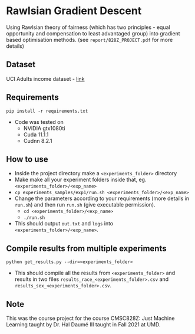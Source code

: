 # Rawlsian Gradient Descent
Using Rawlsian theory of fairness (which has two principles - equal opportunity and compensation to least advantaged group) into gradient based optimisation methods. 
(see `report/828Z_PROJECT.pdf` for more details)

## Dataset
UCI Adults income dataset - [link](https://archive.ics.uci.edu/ml/datasets/adult)

## Requirements
`pip install -r requirements.txt`
- Code was tested on 
   - NVIDIA gtx1080ti
   - Cuda 11.1.1
   - Cudnn 8.2.1

## How to use
- Inside the project directory make a `<experiments_folder>`  directory
- Make make all your experiment folders inside that, eg. `<experiments_folder>/<exp_name>`
- `cp experiments_samples/exp1/run.sh <experiments_folder>/<exp_name>`
- Change the parameters according to your requirements (more details in `run.sh`) and then run `run.sh` (give executable permission).
   - `cd <experiments_folder>/<exp_name>`
   - `./run.sh`
- This should output `out.txt` and `logs` into `<experiments_folder>/<exp_name>`.

## Compile results from multiple experiments
`python get_results.py --dir=<experiments_folder>`
- This should compile all the results from `<experiments_folder>` and results in two files `results_race_<experiments_folder>.csv` and `results_sex_<experiments_folder>.csv`.


## Note
This was the course project for the course CMSC828Z: Just Machine Learning taught by Dr. Hal Daumé III taught in Fall 2021 at UMD.
